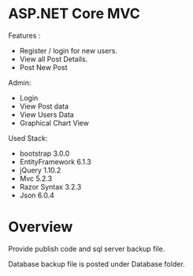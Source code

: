 ASP.NET Core MVC
====================

Features :

- Register / login for new users.
- View all Post Details.
- Post New Post

Admin:

- Login
- View Post data
- View Users Data
- Graphical Chart View

Used Stack:

- bootstrap 3.0.0
- EntityFramework 6.1.3
- jQuery 1.10.2
- Mvc 5.2.3
- Razor Syntax 3.2.3
- Json 6.0.4

Overview
===========================

Provide publish code and sql server backup file.

Database backup file is posted under Database folder.

